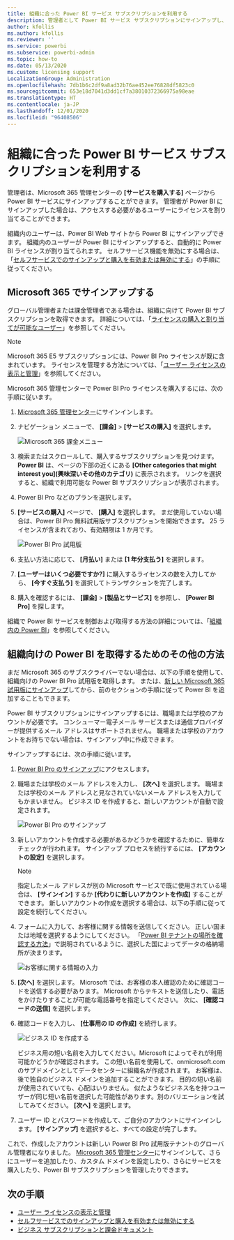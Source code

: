 ```yaml
---
title: 組織に合った Power BI サービス サブスクリプションを利用する
description: 管理者として Power BI サービス サブスクリプションにサインアップし、一括でライセンスを購入する方法。
author: kfollis
ms.author: kfollis
ms.reviewer: ''
ms.service: powerbi
ms.subservice: powerbi-admin
ms.topic: how-to
ms.date: 05/13/2020
ms.custom: licensing support
LocalizationGroup: Administration
ms.openlocfilehash: 7db1b6c2df9a8ad32b76ae452ee76828df5823c0
ms.sourcegitcommit: 653e18d7041d3dd1cf7a38010372366975a98eae
ms.translationtype: HT
ms.contentlocale: ja-JP
ms.lasthandoff: 12/01/2020
ms.locfileid: "96408506"
---
```

# <a name="get-a-power-bi-service-subscription-for-your-organization"></a>組織に合った Power BI サービス サブスクリプションを利用する

管理者は、Microsoft 365 管理センターの **[サービスを購入する]** ページから Power BI サービスにサインアップすることができます。 管理者が Power BI にサインアップした場合は、アクセスする必要があるユーザーにライセンスを割り当てることができます。

組織内のユーザーは、Power BI Web サイトから Power BI にサインアップできます。 組織内のユーザーが Power BI にサインアップすると、自動的に Power BI ライセンスが割り当てられます。 セルフサービス機能を無効にする場合は、「[セルフサービスでのサインアップと購入を有効または無効にする](service-admin-disable-self-service.md)」の手順に従ってください。

## <a name="sign-up-through-microsoft-365"></a>Microsoft 365 でサインアップする

グローバル管理者または課金管理者である場合は、組織に向けて Power BI サブスクリプションを取得できます。 詳細については、「[ライセンスの購入と割り当てが可能なユーザー](service-admin-licensing-organization.md#who-can-purchase-and-assign-licenses)」を参照してください。

> [!NOTE]
>
> Microsoft 365 E5 サブスクリプションには、Power BI Pro ライセンスが既に含まれています。 ライセンスを管理する方法については、「[ユーザー ライセンスの表示と管理](service-admin-manage-licenses.md)」を参照してください。
>
>

Microsoft 365 管理センターで Power BI Pro ライセンスを購入するには、次の手順に従います。

1. [Microsoft 365 管理センター](https://admin.microsoft.com)にサインインします。

2. ナビゲーション メニューで、 **[課金]**  >  **[サービスの購入]** を選択します。
  
   ![Microsoft 365 課金メニュー](media/service-admin-org-subscription/m365-billing-menu.png)

3. 検索またはスクロールして、購入するサブスクリプションを見つけます。 **Power BI** は、ページの下部の近くにある **[Other categories that might interest you]\(興味深いその他のカテゴリ\)** に表示されます。 リンクを選択すると、組織で利用可能な Power BI サブスクリプションが表示されます。

4. Power BI Pro などのプランを選択します。

5. **[サービスの購入]** ページで、 **[購入]** を選択します。 まだ使用していない場合は、Power BI Pro 無料試用版サブスクリプションを開始できます。 25 ライセンスが含まれており、有効期限は 1 か月です。

   ![Power BI Pro 試用版](media/service-admin-org-subscription/m365-org-free-trial-pro.png)

6. 支払い方法に応じて、 **[月払い]** または **[1 年分支払う]** を選択します。

7. **[ユーザーはいくつ必要ですか?]** に購入するライセンスの数を入力してから、 **[今すぐ支払う]** を選択してトランザクションを完了します。

8. 購入を確認するには、 **[課金]**  >  **[製品とサービス]** を参照し、 **[Power BI Pro]** を探します。

組織で Power BI サービスを制御および取得する方法の詳細については、「[組織内の Power BI](/microsoft-365/admin/misc/power-bi-in-your-organization?view=o365-worldwide)」を参照してください。

## <a name="more-ways-to-get-power-bi-for-your-organization"></a>組織向けの Power BI を取得するためのその他の方法

まだ Microsoft 365 のサブスクライバーでない場合は、以下の手順を使用して、組織向けの Power BI Pro 試用版を取得します。 または、[新しい Microsoft 365 試用版にサインアップ](service-admin-signing-up-for-power-bi-with-a-new-office-365-trial.md)してから、前のセクションの手順に従って Power BI を追加することもできます。

Power BI サブスクリプションにサインアップするには、職場または学校のアカウントが必要です。 コンシューマー電子メール サービスまたは通信プロバイダーが提供するメール アドレスはサポートされません。 職場または学校のアカウントをお持ちでない場合は、サインアップ中に作成できます。

サインアップするには、次の手順に従います。

1. [Power BI Pro のサインアップ](https://signup.microsoft.com/create-account/signup?OfferId=d59682f3-3e3b-4686-9c00-7c7c1c736085&ali=1&products=d59682f3-3e3b-4686-9c00-7c7c1c736085)にアクセスします。 

2. 職場または学校のメール アドレスを入力し、 **[次へ]** を選択します。 職場または学校のメール アドレスと見なされていないメール アドレスを入力してもかまいません。 ビジネス ID を作成すると、新しいアカウントが自動で設定されます。

   ![Power BI Pro のサインアップ](media/service-admin-org-subscription/power-bi-pro-admins.png)

3. 新しいアカウントを作成する必要があるかどうかを確認するために、簡単なチェックが行われます。 サインアップ プロセスを続行するには、 **[アカウントの設定]** を選択します。

   > [!NOTE]
   >指定したメール アドレスが別の Microsoft サービスで既に使用されている場合は、 **[サインイン]** するか **[代わりに新しいアカウントを作成]** することができます。 新しいアカウントの作成を選択する場合は、以下の手順に従って設定を続行してください。
>
>
 
4. フォームに入力して、お客様に関する情報を送信してください。 正しい国または地域を選択するようにしてください。 「[Power BI テナントの場所を確認する方法](service-admin-where-is-my-tenant-located.md#how-to-determine-where-your-power-bi-tenant-is-located)」で説明されているように、選択した国によってデータの格納場所が決まります。

   ![お客様に関する情報の入力](media/service-admin-org-subscription/tell-about-yourself.png)

5. **[次へ]** を選択します。 Microsoft では、お客様の本人確認のために確認コードを送信する必要があります。 Microsoft からテキストを送信したり、電話をかけたりすることが可能な電話番号を指定してください。 次に、 **[確認コードの送信]** を選択します。

6. 確認コードを入力し、 **[仕事用の ID の作成]** を続行します。

   ![ビジネス ID を作成する](media/service-admin-org-subscription/business-identity.png)

    ビジネス用の短い名前を入力してください。Microsoft によってそれが利用可能かどうかが確認されます。 この短い名前を使用して、onmicrosoft.com のサブドメインとしてデータセンターに組織名が作成されます。 お客様は、後で独自のビジネス ドメインを追加することができます。 目的の短い名前が使用されていても、心配はいりません。 似たようなビジネス名を持つユーザーが同じ短い名前を選択した可能性があります。別のバリエーションを試してみてください。 **[次へ]** を選択します。
    
7. ユーザー ID とパスワードを作成して、ご自分のアカウントにサインインします。 **[サインアップ]** を選択すると、すべての設定が完了します。

これで、作成したアカウントは新しい Power BI Pro 試用版テナントのグローバル管理者になりました。 [Microsoft 365 管理センター](https://admin.microsoft.com)にサインインして、さらにユーザーを追加したり、カスタム ドメインを設定したり、さらにサービスを購入したり、Power BI サブスクリプションを管理したりできます。

## <a name="next-steps"></a>次の手順

- [ユーザー ライセンスの表示と管理](service-admin-manage-licenses.md)
- [セルフサービスでのサインアップと購入を有効または無効にする](service-admin-disable-self-service.md)
- [ビジネス サブスクリプションと課金ドキュメント](/microsoft-365/commerce/?view=o365-worldwide)